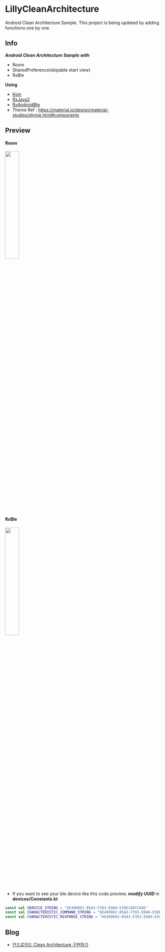 # LillyCleanArchitecture
Android Clean Architecture Sample.
This project is being updated by adding funcitions one by one.

## Info

***Android Clean Architecture Sample with***
- Room
- SharedPreference(skipable start view)
- RxBle

 **Using**
  - [Koin](https://github.com/InsertKoinIO/koin)
  - [RxJava2](https://github.com/ReactiveX/RxJava/wiki/What's-different-in-2.0)
  - [RxAndroidBle](https://github.com/dariuszseweryn/RxAndroidBle)
  - Theme Ref : https://material.io/design/material-studies/shrine.html#components


## Preview
#### Room
<img src = "https://github.com/DDANGEUN/LillyCleanArchitecture/blob/main/lillyClean_room.gif" width="30%">

#### RxBle
<img src = "https://github.com/DDANGEUN/LillyCleanArchitecture/blob/main/lillyClean_ble.gif" width="30%">



  - If you want to see your ble device like this code preview, ***modify UUID*** in **devices/Constants.kt**

```Kotlin
const val SERVICE_STRING = "6E400001-B5A3-F393-E0A9-E50E24DCCA9E"
const val CHARACTERISTIC_COMMAND_STRING = "6E400002-B5A3-F393-E0A9-E50E24DCCA9E"
const val CHARACTERISTIC_RESPONSE_STRING = "6E400003-B5A3-F393-E0A9-E50E24DCCA9E"
```

## Blog

- [안드로이드 Clean Architecture 구현하기](https://ddangeun.tistory.com/138)
